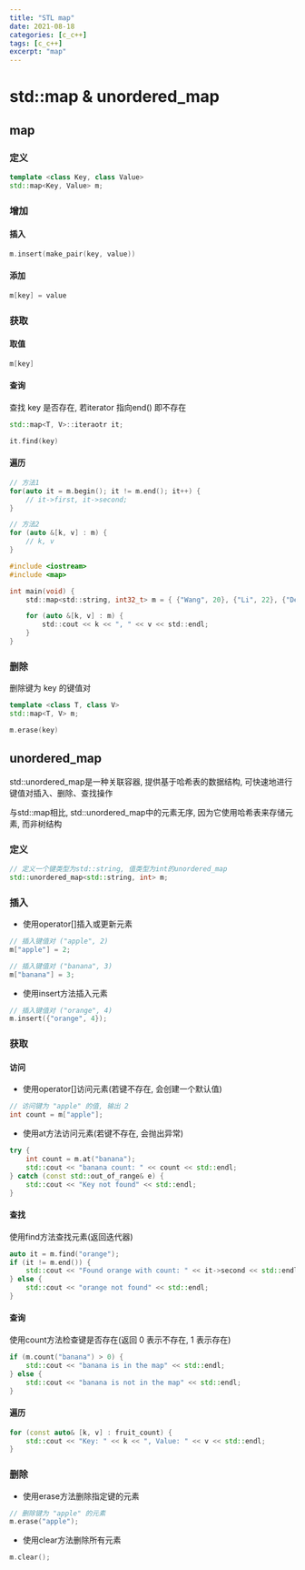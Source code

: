 ```yaml
---
title: "STL map"
date: 2021-08-18
categories: [c_c++]
tags: [c_c++]
excerpt: "map"
---
```


# std::map & unordered_map

## map

### 定义

```c++
template <class Key, class Value>
std::map<Key, Value> m;
```

### 增加

#### 插入

```c++
m.insert(make_pair(key, value))
```

#### 添加

```c++
m[key] = value
```

### 获取

#### 取值

```c++
m[key]
```

#### 查询

查找 key 是否存在, 若iterator 指向end() 即不存在

```c++
std::map<T, V>::iteraotr it;

it.find(key)
```

#### 遍历

```c++
// 方法1
for(auto it = m.begin(); it != m.end(); it++) {
    // it->first, it->second;
}

// 方法2
for (auto &[k, v] : m) {
    // k, v
}
```

```c
#include <iostream>
#include <map>

int main(void) {
    std::map<std::string, int32_t> m = { {"Wang", 20}, {"Li", 22}, {"Deng", 19} };

    for (auto &[k, v] : m) {
        std::cout << k << ", " << v << std::endl;
    }
}
```

### 删除

删除键为 key 的键值对

```c++
template <class T, class V>
std::map<T, V> m;

m.erase(key)
```

## unordered_map

std::unordered_map是一种关联容器, 提供基于哈希表的数据结构, 可快速地进行键值对插入、删除、查找操作

与std::map相比, std::unordered_map中的元素无序, 因为它使用哈希表来存储元素, 而非树结构

### 定义

```c++
// 定义一个键类型为std::string, 值类型为int的unordered_map
std::unordered_map<std::string, int> m; 
```

### 插入

- 使用operator[]插入或更新元素

```c++
// 插入键值对 ("apple", 2)
m["apple"] = 2;

// 插入键值对 ("banana", 3)
m["banana"] = 3;
```

- 使用insert方法插入元素

```c++
// 插入键值对 ("orange", 4)
m.insert({"orange", 4}); 
```

### 获取

#### 访问

- 使用operator[]访问元素(若键不存在, 会创建一个默认值)

```c++
// 访问键为 "apple" 的值, 输出 2
int count = m["apple"]; 
```

- 使用at方法访问元素(若键不存在, 会抛出异常)

```c++
try {
    int count = m.at("banana");
    std::cout << "banana count: " << count << std::endl;
} catch (const std::out_of_range& e) {
    std::cout << "Key not found" << std::endl;
}
```

#### 查找

使用find方法查找元素(返回迭代器)

```c++
auto it = m.find("orange");
if (it != m.end()) {
    std::cout << "Found orange with count: " << it->second << std::endl;
} else {
    std::cout << "orange not found" << std::endl;
}
```

#### 查询

使用count方法检查键是否存在(返回 0 表示不存在, 1 表示存在)

```c++
if (m.count("banana") > 0) {
    std::cout << "banana is in the map" << std::endl;
} else {
    std::cout << "banana is not in the map" << std::endl;
}
```

#### 遍历

```c++
for (const auto& [k, v] : fruit_count) {
    std::cout << "Key: " << k << ", Value: " << v << std::endl;
}
```

### 删除

- 使用erase方法删除指定键的元素

```c++
// 删除键为 "apple" 的元素
m.erase("apple"); 
```

- 使用clear方法删除所有元素

```c++
m.clear();
```